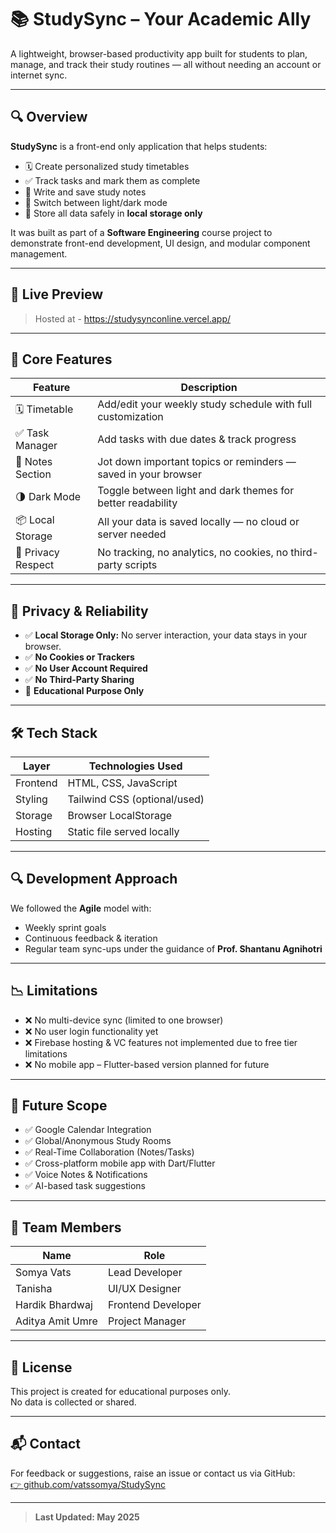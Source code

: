 # 📚 StudySync – Your Academic Ally

A lightweight, browser-based productivity app built for students to plan, manage, and track their study routines — all without needing an account or internet sync.

---

## 🔍 Overview

**StudySync** is a front-end only application that helps students:
- 🗓️ Create personalized study timetables
- ✅ Track tasks and mark them as complete
- 📝 Write and save study notes
- 🌙 Switch between light/dark mode
- 🔐 Store all data safely in **local storage only**

It was built as part of a **Software Engineering** course project to demonstrate front-end development, UI design, and modular component management.

---

## 🚀 Live Preview
> Hosted at - https://studysynconline.vercel.app/

---

## 🧠 Core Features

| Feature             | Description                                                                 |
|---------------------|-----------------------------------------------------------------------------|
| 🗓️ Timetable        | Add/edit your weekly study schedule with full customization                 |
| ✅ Task Manager      | Add tasks with due dates & track progress                                   |
| 📝 Notes Section     | Jot down important topics or reminders — saved in your browser              |
| 🌗 Dark Mode         | Toggle between light and dark themes for better readability                 |
| 📦 Local Storage     | All your data is saved locally — no cloud or server needed                  |
| 🔐 Privacy Respect   | No tracking, no analytics, no cookies, no third-party scripts               |

---

## 🔐 Privacy & Reliability

- ✅ **Local Storage Only:** No server interaction, your data stays in your browser.
- ✅ **No Cookies or Trackers**
- ✅ **No User Account Required**
- ✅ **No Third-Party Sharing**
- 🔐 **Educational Purpose Only**

---

## 🛠️ Tech Stack

| Layer      | Technologies Used             |
|------------|-------------------------------|
| Frontend   | HTML, CSS, JavaScript         |
| Styling    | Tailwind CSS (optional/used)  |
| Storage    | Browser LocalStorage          |
| Hosting    | Static file served locally    |

---

## 🔍 Development Approach

We followed the **Agile** model with:
- Weekly sprint goals
- Continuous feedback & iteration
- Regular team sync-ups under the guidance of **Prof. Shantanu Agnihotri**

---

## 📉 Limitations

- ❌ No multi-device sync (limited to one browser)
- ❌ No user login functionality yet
- ❌ Firebase hosting & VC features not implemented due to free tier limitations
- ❌ No mobile app – Flutter-based version planned for future

---

## 🔮 Future Scope

- ✅ Google Calendar Integration  
- ✅ Global/Anonymous Study Rooms  
- ✅ Real-Time Collaboration (Notes/Tasks)  
- ✅ Cross-platform mobile app with Dart/Flutter  
- ✅ Voice Notes & Notifications  
- ✅ AI-based task suggestions

---

## 👥 Team Members

| Name               | Role                   |
|--------------------|------------------------|
| Somya Vats         | Lead Developer         |
| Tanisha            | UI/UX Designer         |
| Hardik Bhardwaj    | Frontend Developer     |
| Aditya Amit Umre   | Project Manager        |

---

## 📄 License

This project is created for educational purposes only.  
No data is collected or shared.

---

## 📬 Contact

For feedback or suggestions, raise an issue or contact us via GitHub:  
[👉 github.com/vatssomya/StudySync](https://github.com/vatssomya/StudySync)

---

> **Last Updated: May 2025**
